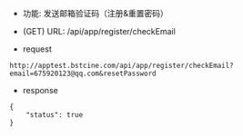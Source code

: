 * 功能: 发送邮箱验证码（注册&重置密码）

* (GET) URL: /api/app/register/checkEmail

* request
```
http://apptest.bstcine.com/api/app/register/checkEmail?email=675920123@qq.com&resetPassword
```

* response
```
{
    "status": true
}
```
